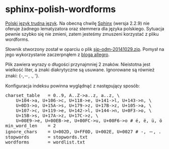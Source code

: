 # sphinx-polish-wordforms
[Polski język trudna język](http://www.wykop.pl/wpis/10268188/polska-pierogi-polskajezyktrudnajezyk-reddit-moj-j/). Na obecną chwilę [Sphinx](http://sphinxsearch.com/) (wersja 2.2.9) nie oferuje żadnego lematyzatora oraz stemmera dla języka polskiego. Sytuacja pewnie szybko się nie zmieni, zatem jesteśmy zmuszeni korzystać z pliku wordforms.

Słownik stworzony został w oparciu o plik [sjp-odm-20141029.zip](http://sjp.pl/slownik/odmiany/). Pomysł na jego wykorzystanie zaczerpnąłem z [bloga allegro](http://blog.allegrogroup.com/it/jak-wygenerowac-dobry-plik-wordforms-dla-silnika-wyszukiwania-sphinx).

Plik zawiera wyrazy o długości przynajmniej 2 znaków. Nieistotna jest wielkość liter, a znaki diakrytyczne są usuwane. Ignorowane są również znaki:  {-,－, ., '}.

Konfiguracja indeksu powinna wyglądnąć z następujący sposób:
<pre>
charset_table 	= 0..9, A..Z->a..z, a..z, \
	U+104->a, U+106->c, U+118->e, U+141->l, U+143->n, \
	U+0D3->o, U+15A->s, U+179->z, U+17B->z, U+105->a, \
	U+107->c, U+119->e, U+142->l, U+144->n, U+0F3->o, \
	U+15B->s, U+17A->z, U+17C->z, \
	U+00E9->e, U+00EB->e, U+00FC->u, U+00F6->o # é, ë, ü, ö
min_word_len	= 2
ignore_chars	= U+002D, U+FF0D, U+002E, U+0027 # -, －, . , '
stopwords		= stopwords.txt
wordforms		= wordlist.txt
</pre>
